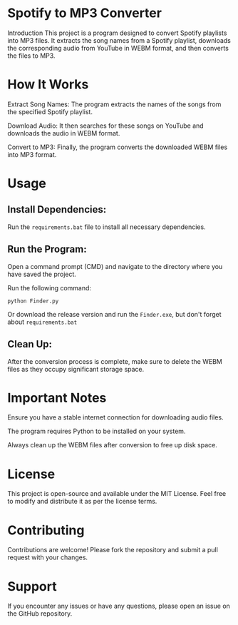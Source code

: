 # Spotify to MP3 Converter
Introduction
This project is a program designed to convert Spotify playlists into MP3 files. It extracts the song names from a Spotify playlist, downloads the corresponding audio from YouTube in WEBM format, and then converts the files to MP3.

# How It Works
Extract Song Names: The program extracts the names of the songs from the specified Spotify playlist.

Download Audio: It then searches for these songs on YouTube and downloads the audio in WEBM format.

Convert to MP3: Finally, the program converts the downloaded WEBM files into MP3 format.

# Usage
## Install Dependencies:

Run the  `requirements.bat` file to install all necessary dependencies.

## Run the Program:

Open a command prompt (CMD) and navigate to the directory where you have saved the project.

Run the following command:


```
python Finder.py
```


Or download the release version and run the `Finder.exe`, but don't forget about `requirements.bat`

## Clean Up:

After the conversion process is complete, make sure to delete the WEBM files as they occupy significant storage space.

# Important Notes
Ensure you have a stable internet connection for downloading audio files.

The program requires Python to be installed on your system.

Always clean up the WEBM files after conversion to free up disk space.

# License
This project is open-source and available under the MIT License. Feel free to modify and distribute it as per the license terms.

# Contributing
Contributions are welcome! Please fork the repository and submit a pull request with your changes.

# Support
If you encounter any issues or have any questions, please open an issue on the GitHub repository.